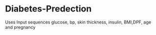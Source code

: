 # Diabetes-Predection
Uses Input sequences glucose, bp, skin thickness, insulin, BMI,DPF, age and pregnancy
